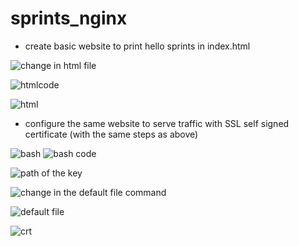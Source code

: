 # sprints_nginx

- create basic website to print hello sprints in index.html

![change in html file](https://github.com/nourmohamed99/sprints_nginx/assets/88977873/19d5f92e-d238-423c-b10d-8e22c49e9c4e)

![htmlcode](https://github.com/nourmohamed99/sprints_nginx/assets/88977873/ba25b7e3-6f0a-4e13-ae74-54f32b4ee528)

![html](https://github.com/nourmohamed99/sprints_nginx/assets/88977873/81330d53-0b28-404f-941d-74572eae5141)


 - configure the same website to serve traffic with SSL self signed certificate
 (with the same steps as above)
 
 ![bash](https://github.com/nourmohamed99/sprints_nginx/assets/88977873/a171e3cf-3f56-460d-805a-68159f3d9cab)
![bash code](https://github.com/nourmohamed99/sprints_nginx/assets/88977873/b13cf2fc-acb3-4762-b8c8-172e9a571921)

![path of the key](https://github.com/nourmohamed99/sprints_nginx/assets/88977873/307a906a-a627-4ddd-8819-d7322a988e03)



![change in the default file command](https://github.com/nourmohamed99/sprints_nginx/assets/88977873/da3921ec-6ac6-43be-a735-8d959dc0afe6)

![default file](https://github.com/nourmohamed99/sprints_nginx/assets/88977873/a59fe073-9710-4be3-a8ca-f2e33202ea04)


![crt](https://github.com/nourmohamed99/sprints_nginx/assets/88977873/da7018cc-96b7-4aef-9777-3b24e8a44842)
